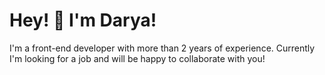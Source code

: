 # Hey! 👋 I'm Darya!
I'm a front-end developer with more than 2 years of experience. Currently I'm looking for a job and will be happy to collaborate with you!
